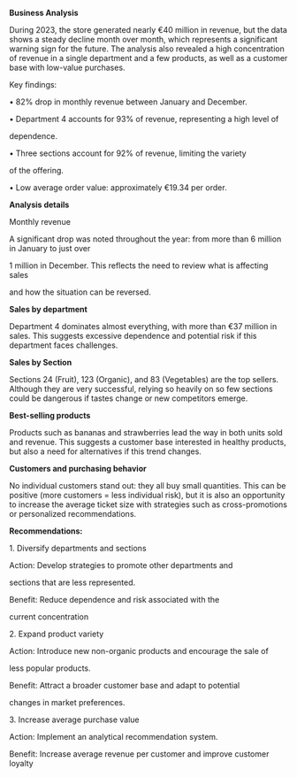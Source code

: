 **Business Analysis** 

During 2023, the store generated nearly €40 million in revenue, but the data shows a steady decline month over month, which represents a significant warning sign for the future. The analysis also revealed a high concentration of revenue in a single department and a few products, as well as a customer base with low-value purchases.

Key findings:

• 82% drop in monthly revenue between January and December.

• Department 4 accounts for 93% of revenue, representing a high level of

dependence.

• Three sections account for 92% of revenue, limiting the variety

of the offering.

• Low average order value: approximately €19.34 per order.



**Analysis details**



Monthly revenue

A significant drop was noted throughout the year: from more than 6 million in January to just over

1 million in December. This reflects the need to review what is affecting sales

and how the situation can be reversed.



**Sales by department**

Department 4 dominates almost everything, with more than €37 million in sales. This suggests excessive dependence and potential risk if this department faces challenges.



**Sales by Section**

Sections 24 (Fruit), 123 (Organic), and 83 (Vegetables) are the top sellers. Although they are very successful, relying so heavily on so few sections could be dangerous if tastes change or new competitors emerge.



**Best-selling products**

Products such as bananas and strawberries lead the way in both units sold and revenue. This suggests a customer base interested in healthy products, but also a need for alternatives if this trend changes.





**Customers and purchasing behavior**

No individual customers stand out: they all buy small quantities. This can be positive (more customers = less individual risk), but it is also an opportunity to increase the average ticket size with strategies such as cross-promotions or personalized recommendations.



**Recommendations:**

1\. Diversify departments and sections

Action: Develop strategies to promote other departments and

sections that are less represented.

Benefit: Reduce dependence and risk associated with the

current concentration

2\. Expand product variety

Action: Introduce new non-organic products and encourage the sale of

less popular products.

Benefit: Attract a broader customer base and adapt to potential

changes in market preferences.

3\. Increase average purchase value

Action: Implement an analytical recommendation system.

Benefit: Increase average revenue per customer and improve customer loyalty




